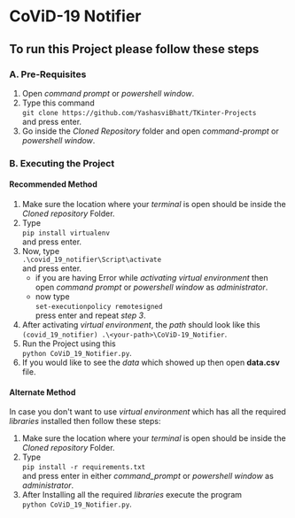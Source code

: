 # CoViD-19 Notifier

## To run this Project please follow these steps

### A. Pre-Requisites
1. Open _command prompt_ or _powershell window_.
2. Type this command<br>`git clone https://github.com/YashasviBhatt/TKinter-Projects`<br>and press enter.
3. Go inside the _Cloned Repository_ folder and open _command-prompt_ or _powershell window_.

### B. Executing the Project
#### Recommended Method
1. Make sure the location where your _terminal_ is open should be inside the _Cloned repository_ Folder.
2. Type<br>`pip install virtualenv`<br>and press enter.
3. Now, type<br>`.\covid_19_notifier\Script\activate`<br>and press enter.
    - if you are having Error while _activating virtual environment_ then open _command prompt_ or _powershell window_ as _administrator_.
    - now type<br>`set-executionpolicy remotesigned`<br>press enter and repeat _step 3_.
4. After activating _virtual environment_, the _path_ should look like this ```(covid_19_notifier) .\<your-path>\CoViD-19_Notifier```.
5. Run the Project using this<br>`python CoViD_19_Notifier.py`.
6. If you would like to see the _data_ which showed up then open **data.csv** file.

#### Alternate Method
In case you don't want to use _virtual environment_ which has all the required _libraries_ installed then follow these steps:<br>
1. Make sure the location where your _terminal_ is open should be inside the _Cloned repository_ Folder.
2. Type<br>`pip install -r requirements.txt`<br> and press enter in either _command_prompt_ or _powershell window_ as _administrator_.
3. After Installing all the required _libraries_ execute the program<br>`python CoViD_19_Notifier.py`.